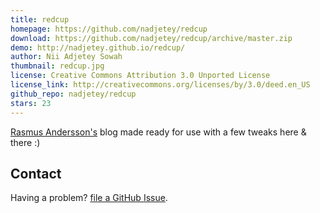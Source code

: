 ```yaml
---
title: redcup
homepage: https://github.com/nadjetey/redcup
download: https://github.com/nadjetey/redcup/archive/master.zip
demo: http://nadjetey.github.io/redcup/
author: Nii Adjetey Sowah
thumbnail: redcup.jpg
license: Creative Commons Attribution 3.0 Unported License
license_link: http://creativecommons.org/licenses/by/3.0/deed.en_US
github_repo: nadjetey/redcup
stars: 23
---
```


[Rasmus Andersson's](http://rsms.me/) blog made ready for use with a
few tweaks here & there :)

## Contact

Having a problem? [file a GitHub
Issue](https://github.com/nadjetey/redcup/issues/new).
